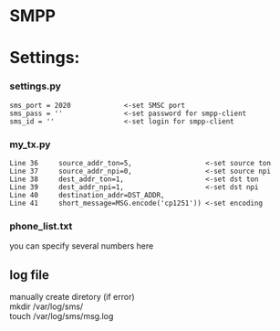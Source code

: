 SMPP
====

# Settings:  
### settings.py  
```sms_host = '192.168.0.1'    <-set SMSC ip
sms_port = 2020             <-set SMSC port
sms_pass = ''               <-set password for smpp-client
sms_id = ''                 <-set login for smpp-client
```
### my_tx.py  
```Line 35 client.send_message(source_addr='SMPP', <-set display name
Line 36     source_addr_ton=5,                  <-set source ton
Line 37     source_addr_npi=0,                  <-set source npi
Line 38     dest_addr_ton=1,                    <-set dst ton
Line 39     dest_addr_npi=1,                    <-set dst npi
Line 40     destination_addr=DST_ADDR,
Line 41     short_message=MSG.encode('cp1251')) <-set encoding
```

### phone_list.txt  
you can specify several numbers here  

## log file  
manually create diretory (if error)  
mkdir /var/log/sms/  
touch /var/log/sms/msg.log  

